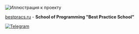 
  
![Иллюстрация к проекту](https://github.com/BestPracticeSchool/BaseProgramming/blob/master/Pictures/vkCover.png)

[bestpracs.ru](https://bestpracs.ru/) - **School of Programming "Best Practice School"**


[![Telegram](https://img.shields.io/static/v1?label=social&message=telegram&color=blue)](https://t.me/joinchat/AAAAAFWSpDdsHEQv-SvNJw)

<!--- [![Social](https://img.shields.io/static/v1?label=social&message=Vk&color=informational)](https://t.me/joinchat/AAAAAFWSpDdsHEQv-SvNJw) -->



                                                    
                                                    
<!-- Привет. Это репозитрий курса "Основы программирования" от BestPractice. -->

<!-- Преподаватель:  [Власов Е.Ю.](https://github.com/vlasove) -->

<!-- Язык : Python -->

<!-- Количество занятий : 32 (2 в неделю) -->






<!-- **Контакты:** -->

<!-- >**Телеграм** : [@Vlasov_Evgeny](https://t.me/Vlasov_Evgeny) -->

<!-- >**Почта** : practice.best@yandex.ru -->

<!-- >**Сайт** : [наш сайт](https://bestpracs.ru/) -->


